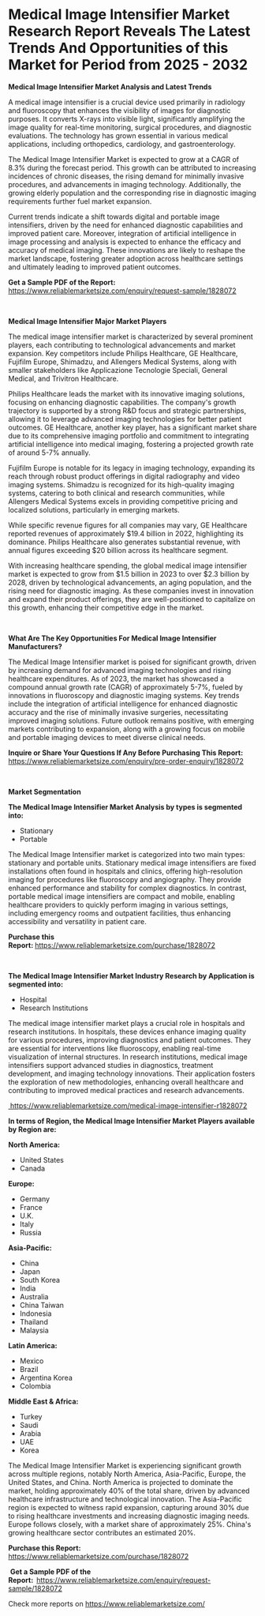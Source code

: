 <p><h1>Medical Image Intensifier Market Research Report Reveals The Latest Trends And Opportunities of this Market for Period from 2025 - 2032</h1></p><p><strong>Medical Image Intensifier Market Analysis and Latest Trends</strong></p>
<p><p>A medical image intensifier is a crucial device used primarily in radiology and fluoroscopy that enhances the visibility of images for diagnostic purposes. It converts X-rays into visible light, significantly amplifying the image quality for real-time monitoring, surgical procedures, and diagnostic evaluations. The technology has grown essential in various medical applications, including orthopedics, cardiology, and gastroenterology.</p><p>The Medical Image Intensifier Market is expected to grow at a CAGR of 8.3% during the forecast period. This growth can be attributed to increasing incidences of chronic diseases, the rising demand for minimally invasive procedures, and advancements in imaging technology. Additionally, the growing elderly population and the corresponding rise in diagnostic imaging requirements further fuel market expansion. </p><p>Current trends indicate a shift towards digital and portable image intensifiers, driven by the need for enhanced diagnostic capabilities and improved patient care. Moreover, integration of artificial intelligence in image processing and analysis is expected to enhance the efficacy and accuracy of medical imaging. These innovations are likely to reshape the market landscape, fostering greater adoption across healthcare settings and ultimately leading to improved patient outcomes.</p></p>
<p><strong>Get a Sample PDF of the Report:&nbsp;</strong> <a href="https://www.reliablemarketsize.com/enquiry/request-sample/1828072?utm_campaign=3085&utm_medium=2&utm_source=Github&utm_content=ia&utm_term=05032025&utm_id=medical-image-intensifier">https://www.reliablemarketsize.com/enquiry/request-sample/1828072</a></p>
<p>&nbsp;</p>
<p><strong>Medical Image Intensifier Major Market Players</strong></p>
<p><p>The medical image intensifier market is characterized by several prominent players, each contributing to technological advancements and market expansion. Key competitors include Philips Healthcare, GE Healthcare, Fujifilm Europe, Shimadzu, and Allengers Medical Systems, along with smaller stakeholders like Applicazione Tecnologie Speciali, General Medical, and Trivitron Healthcare.</p><p>Philips Healthcare leads the market with its innovative imaging solutions, focusing on enhancing diagnostic capabilities. The company's growth trajectory is supported by a strong R&D focus and strategic partnerships, allowing it to leverage advanced imaging technologies for better patient outcomes. GE Healthcare, another key player, has a significant market share due to its comprehensive imaging portfolio and commitment to integrating artificial intelligence into medical imaging, fostering a projected growth rate of around 5-7% annually.</p><p>Fujifilm Europe is notable for its legacy in imaging technology, expanding its reach through robust product offerings in digital radiography and video imaging systems. Shimadzu is recognized for its high-quality imaging systems, catering to both clinical and research communities, while Allengers Medical Systems excels in providing competitive pricing and localized solutions, particularly in emerging markets.</p><p>While specific revenue figures for all companies may vary, GE Healthcare reported revenues of approximately $19.4 billion in 2022, highlighting its dominance. Philips Healthcare also generates substantial revenue, with annual figures exceeding $20 billion across its healthcare segment.</p><p>With increasing healthcare spending, the global medical image intensifier market is expected to grow from $1.5 billion in 2023 to over $2.3 billion by 2028, driven by technological advancements, an aging population, and the rising need for diagnostic imaging. As these companies invest in innovation and expand their product offerings, they are well-positioned to capitalize on this growth, enhancing their competitive edge in the market.</p></p>
<p>&nbsp;</p>
<p><strong>What Are The Key Opportunities For Medical Image Intensifier Manufacturers?</strong></p>
<p><p>The Medical Image Intensifier market is poised for significant growth, driven by increasing demand for advanced imaging technologies and rising healthcare expenditures. As of 2023, the market has showcased a compound annual growth rate (CAGR) of approximately 5-7%, fueled by innovations in fluoroscopy and diagnostic imaging systems. Key trends include the integration of artificial intelligence for enhanced diagnostic accuracy and the rise of minimally invasive surgeries, necessitating improved imaging solutions. Future outlook remains positive, with emerging markets contributing to expansion, along with a growing focus on mobile and portable imaging devices to meet diverse clinical needs.</p></p>
<p><strong>Inquire or Share Your Questions If Any Before Purchasing This Report:</strong> <a href="https://www.reliablemarketsize.com/enquiry/pre-order-enquiry/1828072?utm_campaign=3085&utm_medium=2&utm_source=Github&utm_content=ia&utm_term=05032025&utm_id=medical-image-intensifier">https://www.reliablemarketsize.com/enquiry/pre-order-enquiry/1828072</a></p>
<p>&nbsp;</p>
<p><strong>Market Segmentation</strong></p>
<p><strong>The Medical Image Intensifier Market Analysis by types is segmented into:</strong></p>
<p><ul><li>Stationary</li><li>Portable</li></ul></p>
<p><p>The Medical Image Intensifier market is categorized into two main types: stationary and portable units. Stationary medical image intensifiers are fixed installations often found in hospitals and clinics, offering high-resolution imaging for procedures like fluoroscopy and angiography. They provide enhanced performance and stability for complex diagnostics. In contrast, portable medical image intensifiers are compact and mobile, enabling healthcare providers to quickly perform imaging in various settings, including emergency rooms and outpatient facilities, thus enhancing accessibility and versatility in patient care.</p></p>
<p><strong>Purchase this Report:&nbsp;</strong><a href="https://www.reliablemarketsize.com/purchase/1828072?utm_campaign=3085&utm_medium=2&utm_source=Github&utm_content=ia&utm_term=05032025&utm_id=medical-image-intensifier">https://www.reliablemarketsize.com/purchase/1828072</a></p>
<p>&nbsp;</p>
<p><strong>The Medical Image Intensifier Market Industry Research by Application is segmented into:</strong></p>
<p><ul><li>Hospital</li><li>Research Institutions</li></ul></p>
<p><p>The medical image intensifier market plays a crucial role in hospitals and research institutions. In hospitals, these devices enhance imaging quality for various procedures, improving diagnostics and patient outcomes. They are essential for interventions like fluoroscopy, enabling real-time visualization of internal structures. In research institutions, medical image intensifiers support advanced studies in diagnostics, treatment development, and imaging technology innovations. Their application fosters the exploration of new methodologies, enhancing overall healthcare and contributing to improved medical practices and research advancements.</p></p>
<p><a href="https://www.reliablemarketsize.com/medical-image-intensifier-r1828072?utm_campaign=3085&utm_medium=2&utm_source=Github&utm_content=ia&utm_term=05032025&utm_id=medical-image-intensifier">&nbsp;https://www.reliablemarketsize.com/medical-image-intensifier-r1828072</a></p>
<p><strong>In terms of Region, the Medical Image Intensifier Market Players available by Region are:</strong></p>
<p>
    <p> <strong> North America: </strong>
        <ul>
            <li>United States</li>
            <li>Canada</li>
        </ul>
        </p> 
    <p> <strong> Europe: </strong>
        <ul>
            <li>Germany</li>
            <li>France</li>
            <li>U.K.</li>
            <li>Italy</li>
            <li>Russia</li>
        </ul>
        </p> 
    <p> <strong> Asia-Pacific: </strong>
        <ul>
            <li>China</li>
            <li>Japan</li>
            <li>South Korea</li>
            <li>India</li>
            <li>Australia</li>
            <li>China Taiwan</li>
            <li>Indonesia</li>
            <li>Thailand</li>
            <li>Malaysia</li>
        </ul>
        </p> 
    <p> <strong> Latin America: </strong>
        <ul>
            <li>Mexico</li>
            <li>Brazil</li>
            <li>Argentina Korea</li>
            <li>Colombia</li>
        </ul>
        </p> 
    <p> <strong> Middle East & Africa: </strong>
        <ul>
            <li>Turkey</li>
            <li>Saudi</li>
            <li>Arabia</li>
            <li>UAE</li>
            <li>Korea</li>
        </ul>
    </p>
    </p>
<p><p>The Medical Image Intensifier Market is experiencing significant growth across multiple regions, notably North America, Asia-Pacific, Europe, the United States, and China. North America is projected to dominate the market, holding approximately 40% of the total share, driven by advanced healthcare infrastructure and technological innovation. The Asia-Pacific region is expected to witness rapid expansion, capturing around 30% due to rising healthcare investments and increasing diagnostic imaging needs. Europe follows closely, with a market share of approximately 25%. China's growing healthcare sector contributes an estimated 20%.</p></p>
<p><strong>Purchase this Report: </strong><a href="https://www.reliablemarketsize.com/purchase/1828072?utm_campaign=3085&utm_medium=2&utm_source=Github&utm_content=ia&utm_term=05032025&utm_id=medical-image-intensifier">https://www.reliablemarketsize.com/purchase/1828072</a></p>
<p>&nbsp;<strong>Get a Sample PDF of the Report:&nbsp;&nbsp;</strong><a href="https://www.reliablemarketsize.com/enquiry/request-sample/1828072?utm_campaign=3085&utm_medium=2&utm_source=Github&utm_content=ia&utm_term=05032025&utm_id=medical-image-intensifier">https://www.reliablemarketsize.com/enquiry/request-sample/1828072</a></p>
<p><strong></strong></p>
<p>Check more reports on <a href="https://www.reliablemarketsize.com/?utm_campaign=3085&utm_medium=2&utm_source=Github&utm_content=ia&utm_term=05032025&utm_id=medical-image-intensifier">https://www.reliablemarketsize.com/</a></p>